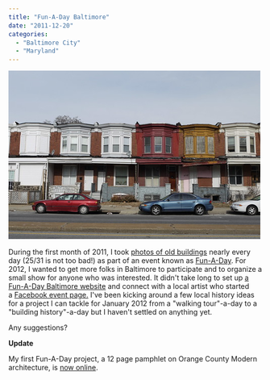 ```yaml
---
title: "Fun-A-Day Baltimore"
date: "2011-12-20"
categories: 
  - "Baltimore City"
  - "Maryland"
---
```


[![Fun-A-Day 10 | 2782-2774 West North Avenue, Baltimore, MD](images/5344351069_684854b037.jpg)](http://www.flickr.com/photos/elipousson/5344351069/ "Fun-A-Day 10 | 2782-2774 West North Avenue, Baltimore, MD by eli.pousson, on Flickr")

During the first month of 2011, I took [photos of old buildings](http://www.flickr.com/photos/elipousson/sets/72157625734011788) nearly every day (25/31 is not too bad!) as part of an event known as [Fun-A-Day](http://www.artclash.com/). For 2012, I wanted to get more folks in Baltimore to participate and to organize a small show for anyone who was interested. It didn't take long to set up [a Fun-A-Day Baltimore website](http://funadaybaltimore.wordpress.com/) and connect with a local artist who started a [Facebook event page.](https://www.facebook.com/events/314873355200904/) I've been kicking around a few local history ideas for a project I can tackle for January 2012 from a "walking tour"-a-day to a "building history"-a-day but I haven't settled on anything yet.

Any suggestions?

**Update**

My first Fun-A-Day project, a 12 page pamphlet on Orange County Modern architecture, is [now online](http://historicsprawl.wordpress.com/ocmodern/ "Orange County Modern").
